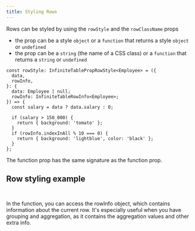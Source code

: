 ```yaml
---
title: Styling Rows
---
```


Rows can be styled by using the `rowStyle` and the `rowClassName` props

- the <PropLink name="rowStyle" /> prop can be a style `object` or a `function` that returns a style `object` or `undefined`
- the <PropLink name="rowClassName"/> prop can be a `string` (the name of a CSS class) or a `function` that returns a `string` or `undefined`

```tsx title="Defining-a-rowStyle-function"
const rowStyle: InfiniteTablePropRowStyle<Employee> = ({
  data,
  rowInfo,
}: {
  data: Employee | null;
  rowInfo: InfiniteTableRowInfo<Employee>;
}) => {
  const salary = data ? data.salary : 0;

  if (salary > 150_000) {
    return { background: 'tomato' };
  }
  if (rowInfo.indexInAll % 10 === 0) {
    return { background: 'lightblue', color: 'black' };
  }
};
```

<Note>

The <PropLink name="rowClassName" /> function prop has the same signature as the <PropLink name="rowStyle" /> function prop.

</Note>

## Row styling example

<Sandpack>

```ts file="$DOCS/reference/rowStyle-example.page.tsx"

```

```ts file="$DOCS/reference/rowStyle-example-columns.ts" as="rowStyle-example-columns.ts"

```

</Sandpack>

<Note>

In the <PropLink name="rowStyle" /> function, you can access the rowInfo object, which contains information about the current row. It's especially useful when you have grouping and aggregation, as it contains the aggregation values and other extra info.

</Note>
